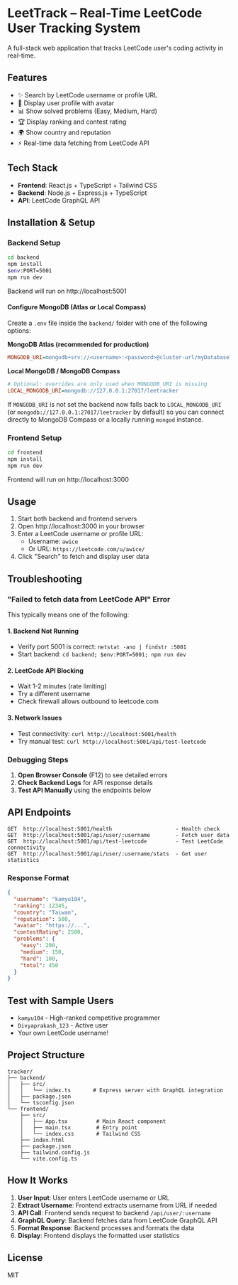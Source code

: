 # LeetTrack – Real-Time LeetCode User Tracking System

A full-stack web application that tracks LeetCode user's coding activity in real-time.

## Features
- ✨ Search by LeetCode username or profile URL
- 👤 Display user profile with avatar
- 📊 Show solved problems (Easy, Medium, Hard)
- 🏆 Display ranking and contest rating
- 🌍 Show country and reputation
- ⚡ Real-time data fetching from LeetCode API

## Tech Stack
- **Frontend**: React.js + TypeScript + Tailwind CSS
- **Backend**: Node.js + Express.js + TypeScript
- **API**: LeetCode GraphQL API

## Installation & Setup

### Backend Setup
```bash
cd backend
npm install
$env:PORT=5001
npm run dev
```
Backend will run on http://localhost:5001

#### Configure MongoDB (Atlas or Local Compass)
Create a `.env` file inside the `backend/` folder with one of the following options:

**MongoDB Atlas (recommended for production)**
```ini
MONGODB_URI=mongodb+srv://<username>:<password>@cluster-url/myDatabase?retryWrites=true&w=majority
```

**Local MongoDB / MongoDB Compass**
```ini
# Optional: overrides are only used when MONGODB_URI is missing
LOCAL_MONGODB_URI=mongodb://127.0.0.1:27017/leetracker
```

If `MONGODB_URI` is not set the backend now falls back to `LOCAL_MONGODB_URI` (or `mongodb://127.0.0.1:27017/leetracker` by default) so you can connect directly to MongoDB Compass or a locally running `mongod` instance.

### Frontend Setup
```bash
cd frontend
npm install
npm run dev
```
Frontend will run on http://localhost:3000

## Usage

1. Start both backend and frontend servers
2. Open http://localhost:3000 in your browser
3. Enter a LeetCode username or profile URL:
   - Username: `awice`
   - Or URL: `https://leetcode.com/u/awice/`
4. Click "Search" to fetch and display user data

## Troubleshooting

### "Failed to fetch data from LeetCode API" Error

This typically means one of the following:

#### 1. Backend Not Running
- Verify port 5001 is correct: `netstat -ano | findstr :5001`
- Start backend: `cd backend; $env:PORT=5001; npm run dev`

#### 2. LeetCode API Blocking
- Wait 1-2 minutes (rate limiting)
- Try a different username
- Check firewall allows outbound to leetcode.com

#### 3. Network Issues
- Test connectivity: `curl http://localhost:5001/health`
- Try manual test: `curl http://localhost:5001/api/test-leetcode`

### Debugging Steps

1. **Open Browser Console** (F12) to see detailed errors
2. **Check Backend Logs** for API response details
3. **Test API Manually** using the endpoints below

## API Endpoints

```
GET  http://localhost:5001/health                    - Health check
GET  http://localhost:5001/api/user/:username        - Fetch user data
GET  http://localhost:5001/api/test-leetcode         - Test LeetCode connectivity
GET  http://localhost:5001/api/user/:username/stats  - Get user statistics
```

### Response Format
```json
{
  "username": "kamyu104",
  "ranking": 12345,
  "country": "Taiwan",
  "reputation": 500,
  "avatar": "https://...",
  "contestRating": 2500,
  "problems": {
    "easy": 200,
    "medium": 150,
    "hard": 100,
    "total": 450
  }
}
```

## Test with Sample Users
- `kamyu104` - High-ranked competitive programmer
- `Divyaprakash_123` - Active user
- Your own LeetCode username!

## Project Structure
```
tracker/
├── backend/
│   ├── src/
│   │   └── index.ts       # Express server with GraphQL integration
│   ├── package.json
│   └── tsconfig.json
└── frontend/
    ├── src/
    │   ├── App.tsx         # Main React component
    │   ├── main.tsx        # Entry point
    │   └── index.css       # Tailwind CSS
    ├── index.html
    ├── package.json
    ├── tailwind.config.js
    └── vite.config.ts
```

## How It Works

1. **User Input**: User enters LeetCode username or URL
2. **Extract Username**: Frontend extracts username from URL if needed
3. **API Call**: Frontend sends request to backend `/api/user/:username`
4. **GraphQL Query**: Backend fetches data from LeetCode GraphQL API
5. **Format Response**: Backend processes and formats the data
6. **Display**: Frontend displays the formatted user statistics

## License
MIT
